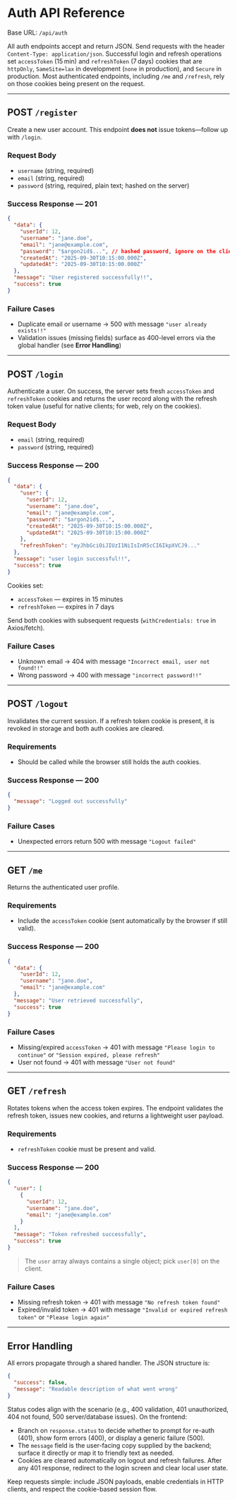 # Auth API Reference

Base URL: `/api/auth`

All auth endpoints accept and return JSON. Send requests with the header `Content-Type: application/json`. Successful login and refresh operations set `accessToken` (15 min) and `refreshToken` (7 days) cookies that are `httpOnly`, `SameSite=lax` in development (`none` in production), and `Secure` in production. Most authenticated endpoints, including `/me` and `/refresh`, rely on those cookies being present on the request.

---

## POST `/register`

Create a new user account. This endpoint **does not** issue tokens—follow up with `/login`.

### Request Body

- `username` (string, required)
- `email` (string, required)
- `password` (string, required, plain text; hashed on the server)

### Success Response — 201

```json
{
  "data": {
    "userId": 12,
    "username": "jane.doe",
    "email": "jane@example.com",
    "password": "$argon2id$...", // hashed password, ignore on the client
    "createdAt": "2025-09-30T10:15:00.000Z",
    "updatedAt": "2025-09-30T10:15:00.000Z"
  },
  "message": "User registered successfully!!",
  "success": true
}
```

### Failure Cases

- Duplicate email or username → 500 with message `"user already exists!!"`
- Validation issues (missing fields) surface as 400-level errors via the global handler (see **Error Handling**)

---

## POST `/login`

Authenticate a user. On success, the server sets fresh `accessToken` and `refreshToken` cookies and returns the user record along with the refresh token value (useful for native clients; for web, rely on the cookies).

### Request Body

- `email` (string, required)
- `password` (string, required)

### Success Response — 200

```json
{
  "data": {
    "user": {
      "userId": 12,
      "username": "jane.doe",
      "email": "jane@example.com",
      "password": "$argon2id$...",
      "createdAt": "2025-09-30T10:15:00.000Z",
      "updatedAt": "2025-09-30T10:15:00.000Z"
    },
    "refreshToken": "eyJhbGciOiJIUzI1NiIsInR5cCI6IkpXVCJ9..."
  },
  "message": "user login successful!!",
  "success": true
}
```

Cookies set:

- `accessToken` — expires in 15 minutes
- `refreshToken` — expires in 7 days

Send both cookies with subsequent requests (`withCredentials: true` in Axios/fetch).

### Failure Cases

- Unknown email → 404 with message `"Incorrect email, user not found!!"`
- Wrong password → 400 with message `"incorrect password!!"`

---

## POST `/logout`

Invalidates the current session. If a refresh token cookie is present, it is revoked in storage and both auth cookies are cleared.

### Requirements

- Should be called while the browser still holds the auth cookies.

### Success Response — 200

```json
{
  "message": "Logged out successfully"
}
```

### Failure Cases

- Unexpected errors return 500 with message `"Logout failed"`

---

## GET `/me`

Returns the authenticated user profile.

### Requirements

- Include the `accessToken` cookie (sent automatically by the browser if still valid).

### Success Response — 200

```json
{
  "data": {
    "userId": 12,
    "username": "jane.doe",
    "email": "jane@example.com"
  },
  "message": "User retrieved successfully",
  "success": true
}
```

### Failure Cases

- Missing/expired `accessToken` → 401 with message `"Please login to continue"` or `"Session expired, please refresh"`
- User not found → 401 with message `"User not found"`

---

## GET `/refresh`

Rotates tokens when the access token expires. The endpoint validates the refresh token, issues new cookies, and returns a lightweight user payload.

### Requirements

- `refreshToken` cookie must be present and valid.

### Success Response — 200

```json
{
  "user": [
    {
      "userId": 12,
      "username": "jane.doe",
      "email": "jane@example.com"
    }
  ],
  "message": "Token refreshed successfully",
  "success": true
}
```

> The `user` array always contains a single object; pick `user[0]` on the client.

### Failure Cases

- Missing refresh token → 401 with message `"No refresh token found"`
- Expired/invalid token → 401 with message `"Invalid or expired refresh token"` or `"Please login again"`

---

## Error Handling

All errors propagate through a shared handler. The JSON structure is:

```json
{
  "success": false,
  "message": "Readable description of what went wrong"
}
```

Status codes align with the scenario (e.g., 400 validation, 401 unauthorized, 404 not found, 500 server/database issues). On the frontend:

- Branch on `response.status` to decide whether to prompt for re-auth (401), show form errors (400), or display a generic failure (500).
- The `message` field is the user-facing copy supplied by the backend; surface it directly or map it to friendly text as needed.
- Cookies are cleared automatically on logout and refresh failures. After any 401 response, redirect to the login screen and clear local user state.

Keep requests simple: include JSON payloads, enable credentials in HTTP clients, and respect the cookie-based session flow.
